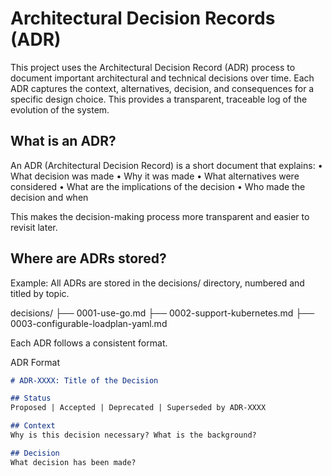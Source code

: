 # Architectural Decision Records (ADR)

This project uses the Architectural Decision Record (ADR) process to document important architectural and technical decisions over time. Each ADR captures the context, alternatives, decision, and consequences for a specific design choice. This provides a transparent, traceable log of the evolution of the system.

## What is an ADR?

An ADR (Architectural Decision Record) is a short document that explains:
	•	What decision was made
	•	Why it was made
	•	What alternatives were considered
	•	What are the implications of the decision
	•	Who made the decision and when

This makes the decision-making process more transparent and easier to revisit later.

## Where are ADRs stored?


Example:
All ADRs are stored in the decisions/ directory, numbered and titled by topic.

decisions/
├── 0001-use-go.md
├── 0002-support-kubernetes.md
├── 0003-configurable-loadplan-yaml.md

Each ADR follows a consistent format.

ADR Format

```markdown
# ADR-XXXX: Title of the Decision

## Status
Proposed | Accepted | Deprecated | Superseded by ADR-XXXX

## Context
Why is this decision necessary? What is the background?

## Decision
What decision has been made?
```


